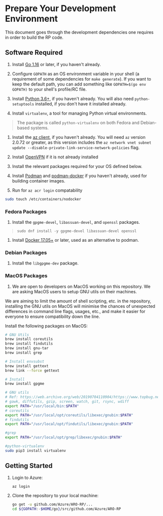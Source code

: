 # Prepare Your Development Environment

This document goes through the development dependencies one requires in order to build the RP code.

## Software Required
1. Install [Go 1.16](https://golang.org/dl) or later, if you haven't already.

1. Configure `GOPATH` as an OS environment variable in your shell (a requirement of some dependencies for `make generate`). If you want to keep the default path, you can add something like `GOPATH=$(go env GOPATH)` to your shell's profile/RC file.

1. Install [Python 3.6+](https://www.python.org/downloads), if you haven't already.  You will also need `python-setuptools` installed, if you don't have it installed already.

1. Install `virtualenv`, a tool for managing Python virtual environments.
> The package is called `python-virtualenv` on both Fedora and Debian-based systems.

1. Install the [az client](https://docs.microsoft.com/en-us/cli/azure/install-azure-cli), if you haven't already. You will need `az` version 2.0.72 or greater, as this version includes the `az network vnet subnet update --disable-private-link-service-network-policies` flag.

1. Install [OpenVPN](https://openvpn.net/community-downloads) if it is not already installed

1. Install the relevant packages required for your OS defined below.

1. Install [Podman](https://podman.io/getting-started/installation) and [podman-docker](https://developers.redhat.com/blog/2019/02/21/podman-and-buildah-for-docker-users#) if you haven't already, used for building container images.

1. Run for `az acr login` compatability
```bash
sudo touch /etc/containers/nodocker
```

### Fedora Packages
1. Install the `gpgme-devel`, `libassuan-devel`, and `openssl` packages.
> `sudo dnf install -y gpgme-devel libassuan-devel openssl`

1. Install [Docker 17.05+](https://docs.docker.com/engine/install/fedora/) or later, used as an alternative to podman.

### Debian Packages
1. Install the `libgpgme-dev` package.

### MacOS Packages
1. We are open to developers on MacOS working on this repository.  We are asking MacOS users to setup GNU utils on their machines.

We are aiming to limit the amount of shell scripting, etc. in the repository, installing the GNU utils on MacOS will minimise the chances of unexpected differences in command line flags, usages, etc., and make it easier for everyone to ensure compatibility down the line.

Install the following packages on MacOS:
```bash
# GNU Utils
brew install coreutils
brew install findutils
brew install gnu-tar
brew install grep

# Install envsubst
brew install gettext
brew link --force gettext

# Install
brew install gpgme

# GNU utils
# Ref: https://web.archive.org/web/20190704110904/https://www.topbug.net/blog/2013/04/14/install-and-use-gnu-command-line-tools-in-mac-os-x
# gawk, diffutils, gzip, screen, watch, git, rsync, wdiff
export PATH="/usr/local/bin:$PATH"
# coreutils
export PATH="/usr/local/opt/coreutils/libexec/gnubin:$PATH"
# findutils
export PATH="/usr/local/opt/findutils/libexec/gnubin:$PATH"

#grep
export PATH="/usr/local/opt/grep/libexec/gnubin:$PATH"

#python-virtualenv
sudo pip3 install virtualenv
```

## Getting Started
1. Login to Azure:
    ```bash
    az login
    ```

1. Clone the repository to your local machine:
    ```bash
    go get -u github.com/Azure/ARO-RP/...
    cd ${GOPATH:-$HOME/go}/src/github.com/Azure/ARO-RP
    ```

